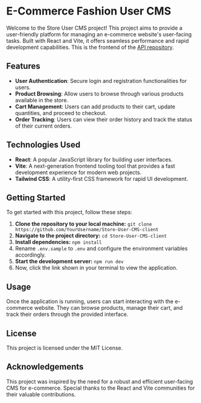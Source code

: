 # E-Commerce Fashion User CMS

Welcome to the Store User CMS project! This project aims to provide a user-friendly platform for managing an e-commerce website's user-facing tasks. Built with React and Vite, it offers seamless performance and rapid development capabilities. This is the frontend of the [API repository](https://github.com/GauravShreenet/Store-User-CMS-api).

## Features

- **User Authentication**: Secure login and registration functionalities for users.
- **Product Browsing**: Allow users to browse through various products available in the store.
- **Cart Management**: Users can add products to their cart, update quantities, and proceed to checkout.
- **Order Tracking**: Users can view their order history and track the status of their current orders.

## Technologies Used

- **React**: A popular JavaScript library for building user interfaces.
- **Vite**: A next-generation frontend tooling tool that provides a fast development experience for modern web projects.
- **Tailwind CSS**: A utility-first CSS framework for rapid UI development.

## Getting Started

To get started with this project, follow these steps:

1. **Clone the repository to your local machine:** `git clone https://github.com/YourUsername/Store-User-CMS-client`
2. **Navigate to the project directory:** `cd Store-User-CMS-client`
3. **Install dependencies:** `npm install`
4. Rename `.env.sample` to `.env` and configure the environment variables accordingly.
5. **Start the development server:** `npm run dev`
6. Now, click the link shown in your terminal to view the application.

## Usage
Once the application is running, users can start interacting with the e-commerce website. They can browse products, manage their cart, and track their orders through the provided interface.

## License
This project is licensed under the MIT License.

## Acknowledgements
This project was inspired by the need for a robust and efficient user-facing CMS for e-commerce. Special thanks to the React and Vite communities for their valuable contributions.
